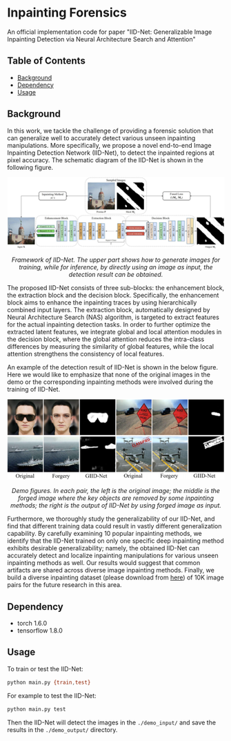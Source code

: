# Inpainting Forensics

An official implementation code for paper "IID-Net: Generalizable Image Inpainting Detection via Neural Architecture Search and Attention"

## Table of Contents

- [Background](#background)
- [Dependency](#dependency)
- [Usage](#usage)


## Background
In this work, we tackle the challenge of providing a forensic solution that can generalize well to accurately detect various unseen inpainting manipulations. More specifically, we propose a novel end-to-end Image Inpainting Detection Network (IID-Net), to detect the inpainted regions at pixel accuracy. The schematic diagram of the IID-Net is shown in the following figure.

<p align='center'>  
  <img src='https://github.com/HighwayWu/InpaintingForensics/blob/master/imgs/framework.jpg' width='870'/>
</p>
<p align='center'>  
  <em>Framework of IID-Net. The upper part shows how to generate images for training, while for inference, by directly using an image as input, the detection result can be obtained.</em>
</p>

The proposed IID-Net consists of three sub-blocks: the enhancement block, the extraction block and the decision block. Specifically, the enhancement block aims to enhance the inpainting traces by using hierarchically combined input layers. The extraction block, automatically designed by Neural Architecture Search (NAS) algorithm, is targeted to extract features for the actual inpainting detection tasks. In order to further optimize the extracted latent features, we integrate global and local attention modules in the decision block, where the global attention reduces the intra-class differences by measuring the similarity of global features, while the local attention strengthens the consistency of local features.

An example of the detection result of IID-Net is shown in the below figure. Here we would like to emphasize that none of the original images in the demo or the corresponding
inpainting methods were involved during the training of IID-Net.

<p align='center'>
  <img src='https://github.com/HighwayWu/InpaintingForensics/blob/master/imgs/demo.png' width='870'/>
</p>
<p align='center'>  
  <em>Demo figures. In each pair, the left is the original image; the middle is the forged image where the key objects are removed by some inpainting methods; the right is the output of IID-Net by using forged image as input.</em>
</p>

Furthermore, we thoroughly study the generalizability of our IID-Net, and find that different training data could result in vastly different generalization capability. By carefully examining 10 popular inpainting methods, we identify that the IID-Net trained on only one specific deep inpainting method exhibits desirable generalizability; namely, the obtained IID-Net can accurately detect and localize inpainting manipulations for various unseen inpainting methods as well. Our results would suggest that common artifacts are shared across diverse image inpainting methods. Finally, we build a diverse inpainting dataset (please download from [here](https://drive.google.com/file/d/1vaM5Jne8EA7OqPs46p2Y49OqgFHaw-_e/view?usp=sharing)) of 10K image pairs for the future research in this area.

## Dependency
- torch 1.6.0
- tensorflow 1.8.0

## Usage

To train or test the IID-Net:
```bash
python main.py {train,test}
```

For example to test the IID-Net:
```bash
python main.py test
```
Then the IID-Net will detect the images in the `./demo_input/` and save the results in the `./demo_output/` directory.

